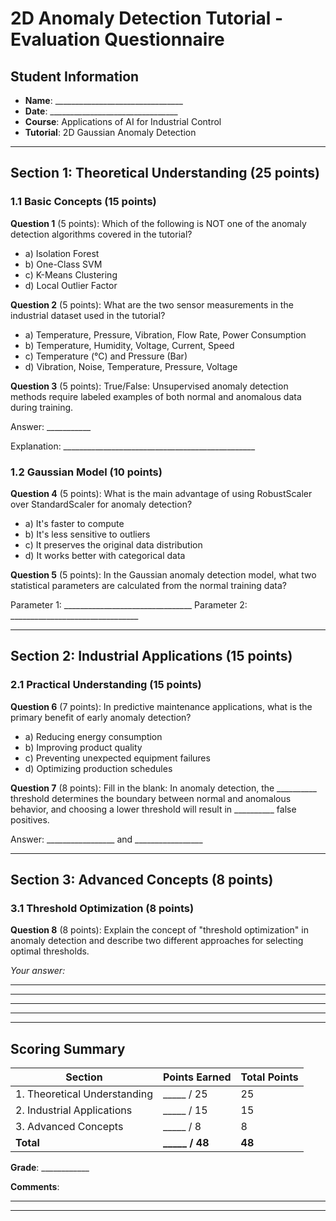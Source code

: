 # 2D Anomaly Detection Tutorial - Evaluation Questionnaire

## Student Information
- **Name**: ________________________________
- **Date**: ________________________________
- **Course**: Applications of AI for Industrial Control
- **Tutorial**: 2D Gaussian Anomaly Detection

---

## Section 1: Theoretical Understanding (25 points)

### 1.1 Basic Concepts (15 points)

**Question 1** (5 points): Which of the following is NOT one of the anomaly detection algorithms covered in the tutorial?
- a) Isolation Forest
- b) One-Class SVM
- c) K-Means Clustering
- d) Local Outlier Factor

**Question 2** (5 points): What are the two sensor measurements in the industrial dataset used in the tutorial?
- a) Temperature, Pressure, Vibration, Flow Rate, Power Consumption
- b) Temperature, Humidity, Voltage, Current, Speed
- c) Temperature (°C) and Pressure (Bar)
- d) Vibration, Noise, Temperature, Pressure, Voltage

**Question 3** (5 points): True/False: Unsupervised anomaly detection methods require labeled examples of both normal and anomalous data during training.

Answer: ___________

Explanation: ________________________________________________

### 1.2 Gaussian Model (10 points)

**Question 4** (5 points): What is the main advantage of using RobustScaler over StandardScaler for anomaly detection?
- a) It's faster to compute
- b) It's less sensitive to outliers
- c) It preserves the original data distribution
- d) It works better with categorical data

**Question 5** (5 points): In the Gaussian anomaly detection model, what two statistical parameters are calculated from the normal training data?

Parameter 1: ________________________________
Parameter 2: ________________________________

---

## Section 2: Industrial Applications (15 points)

### 2.1 Practical Understanding (15 points)

**Question 6** (7 points): In predictive maintenance applications, what is the primary benefit of early anomaly detection?
- a) Reducing energy consumption
- b) Improving product quality
- c) Preventing unexpected equipment failures
- d) Optimizing production schedules

**Question 7** (8 points): Fill in the blank: In anomaly detection, the __________ threshold determines the boundary between normal and anomalous behavior, and choosing a lower threshold will result in __________ false positives.

Answer: _________________ and _________________

---

## Section 3: Advanced Concepts (8 points)

### 3.1 Threshold Optimization (8 points)

**Question 8** (8 points): Explain the concept of "threshold optimization" in anomaly detection and describe two different approaches for selecting optimal thresholds.

_Your answer:_
_______________________________________________________________________________
_______________________________________________________________________________
_______________________________________________________________________________
_______________________________________________________________________________

---

## Scoring Summary

| Section | Points Earned | Total Points |
|---------|---------------|--------------|
| 1. Theoretical Understanding | _____ / 25 | 25 |
| 2. Industrial Applications | _____ / 15 | 15 |
| 3. Advanced Concepts | _____ / 8 | 8 |
| **Total** | **_____ / 48** | **48** |

**Grade**: ____________

**Comments**:
_______________________________________________________________________________
_______________________________________________________________________________
